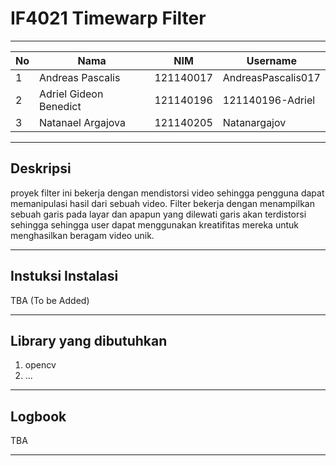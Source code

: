 # **IF4021 Timewarp Filter**

---

| No | Nama                | NIM        |  Username  |
|----|---------------------|------------|------------|
| 1  | Andreas Pascalis | 121140017   | AndreasPascalis017 |
| 2  | Adriel Gideon Benedict| 121140196  |   121140196-Adriel       |
| 3  | Natanael Argajova    | 121140205 | Natanargajov  |

---

## **Deskripsi**
proyek filter ini bekerja dengan mendistorsi video sehingga pengguna dapat memanipulasi hasil dari sebuah video. Filter bekerja dengan menampilkan sebuah garis pada layar  dan apapun yang dilewati garis akan terdistorsi sehingga sehingga user dapat menggunakan kreatifitas mereka untuk menghasilkan beragam video unik.

---

## **Instuksi Instalasi**
TBA (To be Added)

---

## **Library yang dibutuhkan**
1. opencv
2. ...

---

## **Logbook**
TBA

---
